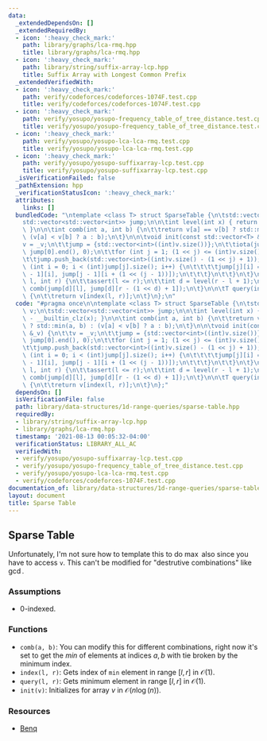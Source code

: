 ```yaml
---
data:
  _extendedDependsOn: []
  _extendedRequiredBy:
  - icon: ':heavy_check_mark:'
    path: library/graphs/lca-rmq.hpp
    title: library/graphs/lca-rmq.hpp
  - icon: ':heavy_check_mark:'
    path: library/string/suffix-array-lcp.hpp
    title: Suffix Array with Longest Common Prefix
  _extendedVerifiedWith:
  - icon: ':heavy_check_mark:'
    path: verify/codeforces/codeforces-1074F.test.cpp
    title: verify/codeforces/codeforces-1074F.test.cpp
  - icon: ':heavy_check_mark:'
    path: verify/yosupo/yosupo-frequency_table_of_tree_distance.test.cpp
    title: verify/yosupo/yosupo-frequency_table_of_tree_distance.test.cpp
  - icon: ':heavy_check_mark:'
    path: verify/yosupo/yosupo-lca-lca-rmq.test.cpp
    title: verify/yosupo/yosupo-lca-lca-rmq.test.cpp
  - icon: ':heavy_check_mark:'
    path: verify/yosupo/yosupo-suffixarray-lcp.test.cpp
    title: verify/yosupo/yosupo-suffixarray-lcp.test.cpp
  _isVerificationFailed: false
  _pathExtension: hpp
  _verificationStatusIcon: ':heavy_check_mark:'
  attributes:
    links: []
  bundledCode: "\ntemplate <class T> struct SparseTable {\n\tstd::vector<T> v;\n\t\
    std::vector<std::vector<int>> jump;\n\n\tint level(int x) { return 31 - __builtin_clz(x);\
    \ }\n\n\tint comb(int a, int b) {\n\t\treturn v[a] == v[b] ? std::min(a, b) :\
    \ (v[a] < v[b] ? a : b);\n\t}\n\n\tvoid init(const std::vector<T> &_v) {\n\t\t\
    v = _v;\n\t\tjump = {std::vector<int>((int)v.size())};\n\t\tiota(jump[0].begin(),\
    \ jump[0].end(), 0);\n\t\tfor (int j = 1; (1 << j) <= (int)v.size(); j++) {\n\t\
    \t\tjump.push_back(std::vector<int>((int)v.size() - (1 << j) + 1));\n\t\t\tfor\
    \ (int i = 0; i < (int)jump[j].size(); i++) {\n\t\t\t\tjump[j][i] = comb(jump[j\
    \ - 1][i], jump[j - 1][i + (1 << (j - 1))]);\n\t\t\t}\n\t\t}\n\t}\n\n\tint index(int\
    \ l, int r) {\n\t\tassert(l <= r);\n\t\tint d = level(r - l + 1);\n\t\treturn\
    \ comb(jump[d][l], jump[d][r - (1 << d) + 1]);\n\t}\n\n\tT query(int l, int r)\
    \ {\n\t\treturn v[index(l, r)];\n\t}\n};\n"
  code: "#pragma once\n\ntemplate <class T> struct SparseTable {\n\tstd::vector<T>\
    \ v;\n\tstd::vector<std::vector<int>> jump;\n\n\tint level(int x) { return 31\
    \ - __builtin_clz(x); }\n\n\tint comb(int a, int b) {\n\t\treturn v[a] == v[b]\
    \ ? std::min(a, b) : (v[a] < v[b] ? a : b);\n\t}\n\n\tvoid init(const std::vector<T>\
    \ &_v) {\n\t\tv = _v;\n\t\tjump = {std::vector<int>((int)v.size())};\n\t\tiota(jump[0].begin(),\
    \ jump[0].end(), 0);\n\t\tfor (int j = 1; (1 << j) <= (int)v.size(); j++) {\n\t\
    \t\tjump.push_back(std::vector<int>((int)v.size() - (1 << j) + 1));\n\t\t\tfor\
    \ (int i = 0; i < (int)jump[j].size(); i++) {\n\t\t\t\tjump[j][i] = comb(jump[j\
    \ - 1][i], jump[j - 1][i + (1 << (j - 1))]);\n\t\t\t}\n\t\t}\n\t}\n\n\tint index(int\
    \ l, int r) {\n\t\tassert(l <= r);\n\t\tint d = level(r - l + 1);\n\t\treturn\
    \ comb(jump[d][l], jump[d][r - (1 << d) + 1]);\n\t}\n\n\tT query(int l, int r)\
    \ {\n\t\treturn v[index(l, r)];\n\t}\n};"
  dependsOn: []
  isVerificationFile: false
  path: library/data-structures/1d-range-queries/sparse-table.hpp
  requiredBy:
  - library/string/suffix-array-lcp.hpp
  - library/graphs/lca-rmq.hpp
  timestamp: '2021-08-13 00:05:32-04:00'
  verificationStatus: LIBRARY_ALL_AC
  verifiedWith:
  - verify/yosupo/yosupo-suffixarray-lcp.test.cpp
  - verify/yosupo/yosupo-frequency_table_of_tree_distance.test.cpp
  - verify/yosupo/yosupo-lca-lca-rmq.test.cpp
  - verify/codeforces/codeforces-1074F.test.cpp
documentation_of: library/data-structures/1d-range-queries/sparse-table.hpp
layout: document
title: Sparse Table
---
```


## Sparse Table

Unfortunately, I'm not sure how to template this to do $\max$ also since you have to access `v`. This can't be modified for "destrutive combinations" like $\gcd$. 

### Assumptions
- $0$-indexed. 

### Functions
- `comb(a, b)`: You can modify this for different combinations, right now it's set to get the $min$ of elements at indices $a, b$ with tie broken by the minimum index. 
- `index(l, r)`: Gets index of `min` element in range $[l, r]$ in $\mathcal O(1)$. 
- `query(l, r)`: Gets minimum element in range $[l, r]$ in $\mathcal O(1)$. 
- `init(v)`: Initializes for array $v$ in $\mathcal O(n \log(n))$. 

### Resources
- [Benq](https://github.com/bqi343/USACO/blob/master/Implementations/content/data-structures/Static%20Range%20Queries%20(9.1)/RMQ%20(9.1).h)

